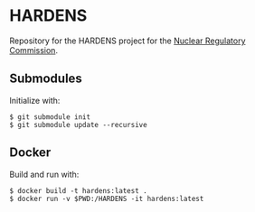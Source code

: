# HARDENS

Repository for the HARDENS project for the [Nuclear Regulatory Commission](https://www.nrc.gov/about-nrc.html).

## Submodules

Initialize with:

```
$ git submodule init
$ git submodule update --recursive
```

## Docker
Build and run with:

```
$ docker build -t hardens:latest .
$ docker run -v $PWD:/HARDENS -it hardens:latest
```
